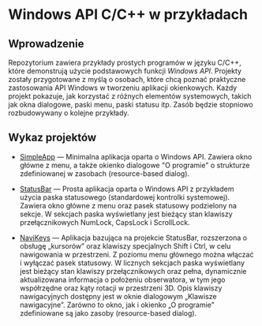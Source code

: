# Windows API C/C++ w przykładach

## Wprowadzenie
Repozytorium zawiera przykłady prostych programów w języku C/C++, które demonstrują użycie podstawowych funkcji *Windows API*. Projekty zostały przygotowane z myślą o osobach, które chcą poznać praktyczne zastosowania API Windows w tworzeniu aplikacji okienkowych. Każdy projekt pokazuje, jak korzystać z różnych elementów systemowych, takich jak okna dialogowe, paski menu, paski statusu itp.
Zasób będzie stopniowo rozbudowywany o kolejne przykłady.

## Wykaz projektów
* [SimpleApp](./pl/SimpleApp/) — Minimalna aplikacja oparta o Windows API. Zawiera okno główne z menu, a także okienko dialogowe "O programie" o strukturze zdefiniowanej w zasobach (resource-based dialog).

* [StatusBar](./pl/StatusBar/) — Prosta aplikacja oparta o Windows API z przykładem użycia paska statusowego (standardowej kontrolki systemowej). Zawiera okno główne z menu oraz pasek statusowy podzielony na sekcje. W sekcjach paska wyświetlany jest bieżący stan klawiszy przełącznikowych NumLock, CapsLock i ScrollLock.

* [NaviKeys](./pl/NaviKeys/) — Aplikacja bazująca na projekcie StatusBar, rozszerzona o obsługę „kursorów” oraz klawiszy specjalnych Shift i Ctrl, w celu nawigowania w przestrzeni. Z poziomu menu głównego można włączać i wyłączać pasek statusowy. W licznych sekcjach paska wyświetlany jest bieżący stan klawiszy przełącznikowych oraz pełna, dynamicznie aktualizowana informacja o położeniu obserwatora, w tym jego współrzędne oraz kąty rotacji w przestrzeni 3D. Opis klawiszy nawigacyjnych dostępny jest w oknie dialogowym „Klawisze nawigacyjne”. Zarówno to okno, jak i okienko „O programie” zdefiniowane są jako zasoby (resource-based dialog).
